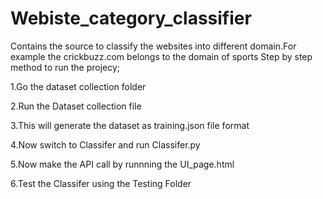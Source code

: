 # Webiste_category_classifier
Contains the source to classify the websites into different domain.For example the crickbuzz.com belongs to the domain of sports
Step by step method to run the projecy;

1.Go the dataset collection folder

2.Run the Dataset collection file 

3.This will generate the dataset as training.json file format

4.Now switch to Classifer and run Classifer.py

5.Now make the API call by runnning the UI_page.html

6.Test the Classifer using the Testing Folder
